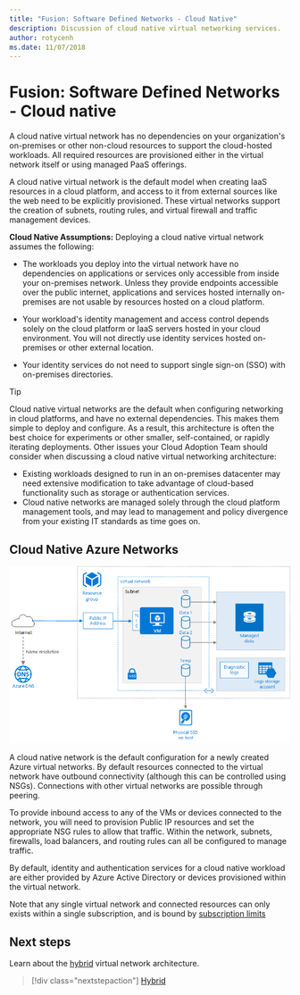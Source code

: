 ```yaml
---
title: "Fusion: Software Defined Networks - Cloud Native" 
description: Discussion of cloud native virtual networking services.
author: rotycenh
ms.date: 11/07/2018
---
```


# Fusion: Software Defined Networks - Cloud native

A cloud native virtual network has no dependencies on your organization's
on-premises or other non-cloud resources to support the cloud-hosted workloads.
All required resources are provisioned either in the virtual network itself or
using managed PaaS offerings.

A cloud native virtual network is the default
model when creating IaaS resources in a cloud platform, and access to it from
external sources like the web need to be explicitly provisioned. These virtual networks support the creation of subnets, routing rules, and virtual firewall and traffic management devices.  

**Cloud Native Assumptions:** Deploying a cloud native virtual network assumes the following:

- The workloads you deploy into the virtual network have no dependencies on applications or services only accessible from inside your on-premises network. Unless they provide endpoints accessible over the public internet, applications and services hosted internally on-premises are not usable by resources hosted on a cloud platform.

- Your workload's identity management and access control depends solely on the cloud platform or IaaS servers hosted in your cloud environment. You will not directly use identity services hosted on-premises or other external location.

- Your identity services do not need to support single sign-on (SSO) with on-premises directories.

> [!TIP]
> Cloud native virtual networks are the default when configuring networking in cloud platforms, and have no external dependencies. This makes them simple to deploy and configure. As a result, this architecture is often the best choice for experiments or other smaller, self-contained, or rapidly iterating deployments. Other issues your Cloud Adoption Team should consider when discussing a cloud native virtual networking architecture:
> - Existing workloads designed to run in an on-premises datacenter may need extensive modification to take advantage of cloud-based functionality such as storage or authentication services.
> - Cloud native networks are managed solely through the cloud platform management tools, and may lead to management and policy divergence from your existing IT standards as time goes on.

## Cloud Native Azure Networks

![Simple cloud native virtual network with a single VM and Public IP address](../../_images/infra-sdn-figure1.png)

A cloud native network is the default configuration for a newly created Azure
virtual networks. By default resources connected to the virtual network have
outbound connectivity (although this can be controlled using NSGs). Connections
with other virtual networks are possible through peering.

To provide inbound access to any of the VMs or devices connected to the network,
you will need to provision Public IP resources and set the appropriate NSG rules
to allow that traffic. Within the network, subnets, firewalls, load balancers,
and routing rules can all be configured to manage traffic.

By default, identity and authentication services for a cloud native workload are
either provided by Azure Active Directory or devices provisioned within the
virtual network.

Note that any single virtual network and connected resources can only exists
within a single subscription, and is bound by [subscription
limits](https://docs.microsoft.com/en-us/azure/azure-subscription-service-limits)

## Next steps

Learn about the [hybrid](hybrid.md) virtual network architecture.

> [!div class="nextstepaction"]
> [Hybrid](hybrid.md)